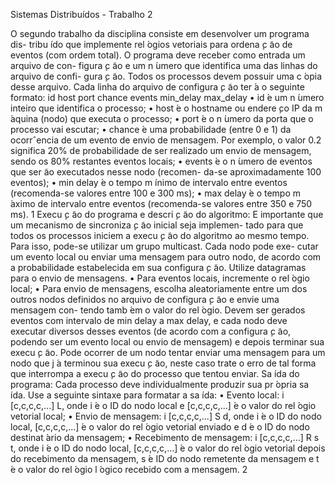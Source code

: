 
Sistemas Distribuídos - Trabalho 2


O segundo trabalho da disciplina consiste em desenvolver um programa dis-
tribu ́ıdo que implemente rel ́ogios vetoriais para ordena ̧c ̃ao de eventos (com
ordem total). O programa deve receber como entrada um arquivo de con-
figura ̧c ̃ao e um n ́umero que identifica uma das linhas do arquivo de confi-
gura ̧c ̃ao. Todos os processos devem possuir uma c ́opia desse arquivo. Cada
linha do arquivo de configura ̧c ̃ao ter ́a o seguinte formato:
id host port chance events min_delay max_delay
• id  ́e um n ́umero inteiro que identifica o processo;
• host  ́e o hostname ou endere ̧co IP da m ́aquina (nodo) que executa o
processo;
• port  ́e o n ́umero da porta que o processo vai escutar;
• chance  ́e uma probabilidade (entre 0 e 1) da ocorrˆencia de um evento
de envio de mensagem. Por exemplo, o valor 0.2 significa 20% de
probabilidade de ser realizado um envio de mensagem, sendo os 80%
restantes eventos locais;
• events  ́e o n ́umero de eventos que ser ̃ao executados nesse nodo (recomen-
da-se aproximadamente 100 eventos);
• min delay  ́e o tempo m ́ınimo de intervalo entre eventos (recomenda-se
valores entre 100 e 300 ms);
• max delay  ́e o tempo m ́aximo de intervalo entre eventos (recomenda-se
valores entre 350 e 750 ms).
1
Execu ̧c ̃ao do programa e descri ̧c ̃ao do algoritmo:
 ́E importante que um mecanismo de sincroniza ̧c ̃ao inicial seja implemen-
tado para que todos os processos iniciem a execu ̧c ̃ao do algoritmo ao mesmo
tempo. Para isso, pode-se utilizar um grupo multicast. Cada nodo pode exe-
cutar um evento local ou enviar uma mensagem para outro nodo, de acordo
com a probabilidade estabelecida em sua configura ̧c ̃ao. Utilize datagramas
para o envio de mensagens.
• Para eventos locais, incremente o rel ́ogio local;
• Para envio de mensagens, escolha aleatoriamente entre um dos outros
nodos definidos no arquivo de configura ̧c ̃ao e envie uma mensagem con-
tendo tamb ́em o valor do rel ́ogio.
Devem ser gerados eventos com intervalo de min delay a max delay, e cada
nodo deve executar diversos desses eventos (de acordo com a configura ̧c ̃ao,
podendo ser um evento local ou envio de mensagem) e depois terminar sua
execu ̧c ̃ao. Pode ocorrer de um nodo tentar enviar uma mensagem para um
nodo que j ́a terminou sua execu ̧c ̃ao, neste caso trate o erro de tal forma que
interrompa a execu ̧c ̃ao do processo que tentou enviar.
Sa ́ıda do programa:
Cada processo deve individualmente produzir sua pr ́opria sa ́ıda. Use a
seguinte sintaxe para formatar a sa ́ıda:
• Evento local: i [c,c,c,c,...] L, onde i  ́e o ID do nodo local e [c,c,c,c,...]
 ́e o valor do rel ́ogio vetorial local;
• Envio de mensagem: i [c,c,c,c,...] S d, onde i  ́e o ID do nodo local,
[c,c,c,c,...]  ́e o valor do rel ́ogio vetorial enviado e d  ́e o ID do nodo
destinat ́ario da mensagem;
• Recebimento de mensagem: i [c,c,c,c,...] R s t, onde i  ́e o ID do nodo
local, [c,c,c,c,...]  ́e o valor do rel ́ogio vetorial depois do recebimento
da mensagem, s  ́e ID do nodo remetente da mensagem e t  ́e o valor do
rel ́ogio l ́ogico recebido com a mensagem.
2
